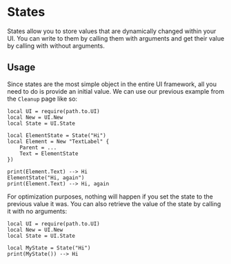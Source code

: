 # States

States allow you to store values that are dynamically changed within your UI. You can write to them by calling them with arguments and get their value by calling with without arguments.

## Usage

Since states are the most simple object in the entire UI framework, all you need to do is provide an initial value. We can use our previous example from the `Cleanup` page like so:

```luau
local UI = require(path.to.UI)
local New = UI.New
local State = UI.State

local ElementState = State("Hi")
local Element = New "TextLabel" {
    Parent = ...
    Text = ElementState
})

print(Element.Text) --> Hi
ElementState("Hi, again")
print(Element.Text) --> Hi, again
```

For optimization purposes, nothing will happen if you set the state to the previous value it was. You can also retrieve the value of the state by calling it with no arguments:

```luau
local UI = require(path.to.UI)
local New = UI.New
local State = UI.State

local MyState = State("Hi")
print(MyState()) --> Hi
```
